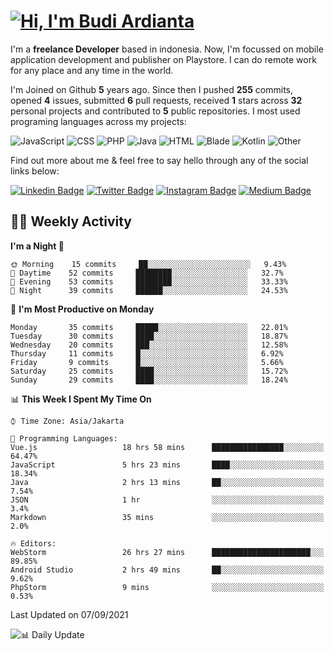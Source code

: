 # [![Hi, I'm Budi Ardianta](https://readme-typing-svg.herokuapp.com?size=24&vCenter=true&lines=%F0%9F%91%8B+Hi%2C+I'm+Budi+Ardianta+;%F0%9F%92%BB+Android+And+Web+Developer+)](https://git.io/typing-svg)

I'm a **freelance Developer** based in indonesia. Now, I'm focussed on mobile application development and publisher on Playstore. I can do remote work for any place and any time in the world.

I'm Joined on Github **5** years ago. Since then I pushed **255** commits, opened **4** issues, submitted **6** pull requests, received **1** stars across **32** personal projects and contributed to **5** public repositories.
I most used programing languages across my projects:

![JavaScript](https://img.shields.io/badge/-JavaScript-%23f1e05a?style=flat&logo=JavaScript&logoColor=white)
![CSS](https://img.shields.io/badge/-CSS-%23563d7c?style=flat&logo=CSS&logoColor=white)
![PHP](https://img.shields.io/badge/-PHP-%234F5D95?style=flat&logo=PHP&logoColor=white)
![Java](https://img.shields.io/badge/-Java-%23b07219?style=flat&logo=Java&logoColor=white)
![HTML](https://img.shields.io/badge/-HTML-%23e34c26?style=flat&logo=HTML&logoColor=white)
![Blade](https://img.shields.io/badge/-Blade-%23f7523f?style=flat&logo=Blade&logoColor=white)
![Kotlin](https://img.shields.io/badge/-Kotlin-%23A97BFF?style=flat&logo=Kotlin&logoColor=white)
![Other](https://img.shields.io/badge/-Other-%23ededed?style=flat&logo=Other&logoColor=white)

Find out more about me & feel free to say hello through any of the social links below:

[![Linkedin Badge](https://img.shields.io/badge/-budiardianata-blue?style=flat&logo=Linkedin&logoColor=white&link=https://www.linkedin.com/in/budiardianata/)](https://www.linkedin.com/in/budiardianata/)
[![Twitter Badge](https://img.shields.io/badge/-budiardianata-%231DA1F2.svg?style=flat&logo=twitter&logoColor=white&link=https://www.twitter.com/budiardianata)](https://www.linkedin.com/in/budiardianata/)
[![Instagram Badge](https://img.shields.io/badge/-budiardianata-purple?style=flat&logo=instagram&logoColor=white&link=https://instagram.com/budiardianata/)](https://instagram.com/budiardianata)
[![Medium Badge](https://img.shields.io/badge/-@budiardianata-%2312100E.svg?style=flat&logo=Medium&logoColor=white&link=https://medium.com/@budiardianata/)](https://medium.com/@budiardianata)

## 👨‍💻 Weekly Activity
<!--START_SECTION:waka-->
**I'm a Night 🦉** 

```text
🌞 Morning    15 commits     ██░░░░░░░░░░░░░░░░░░░░░░░   9.43% 
🌆 Daytime    52 commits     ████████░░░░░░░░░░░░░░░░░   32.7% 
🌃 Evening    53 commits     ████████░░░░░░░░░░░░░░░░░   33.33% 
🌙 Night      39 commits     ██████░░░░░░░░░░░░░░░░░░░   24.53%

```
📅 **I'm Most Productive on Monday** 

```text
Monday       35 commits     █████░░░░░░░░░░░░░░░░░░░░   22.01% 
Tuesday      30 commits     ████░░░░░░░░░░░░░░░░░░░░░   18.87% 
Wednesday    20 commits     ███░░░░░░░░░░░░░░░░░░░░░░   12.58% 
Thursday     11 commits     █░░░░░░░░░░░░░░░░░░░░░░░░   6.92% 
Friday       9 commits      █░░░░░░░░░░░░░░░░░░░░░░░░   5.66% 
Saturday     25 commits     ████░░░░░░░░░░░░░░░░░░░░░   15.72% 
Sunday       29 commits     ████░░░░░░░░░░░░░░░░░░░░░   18.24%

```


📊 **This Week I Spent My Time On** 

```text
⌚︎ Time Zone: Asia/Jakarta

💬 Programming Languages: 
Vue.js                   18 hrs 58 mins      ████████████████░░░░░░░░░   64.47% 
JavaScript               5 hrs 23 mins       ████░░░░░░░░░░░░░░░░░░░░░   18.34% 
Java                     2 hrs 13 mins       ██░░░░░░░░░░░░░░░░░░░░░░░   7.54% 
JSON                     1 hr                ░░░░░░░░░░░░░░░░░░░░░░░░░   3.4% 
Markdown                 35 mins             ░░░░░░░░░░░░░░░░░░░░░░░░░   2.0%

🔥 Editors: 
WebStorm                 26 hrs 27 mins      ██████████████████████░░░   89.85% 
Android Studio           2 hrs 49 mins       ██░░░░░░░░░░░░░░░░░░░░░░░   9.62% 
PhpStorm                 9 mins              ░░░░░░░░░░░░░░░░░░░░░░░░░   0.53%

```


 Last Updated on 07/09/2021
<!--END_SECTION:waka-->

![📊 Daily Update](https://github.com/budiardianata/budiardianata/actions/workflows/update-activity.yml/badge.svg)
